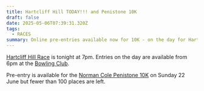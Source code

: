 ```yaml
---
title: Hartcliff Hill TODAY!!! and Penistone 10K
draft: false
date: 2025-05-06T07:39:31.320Z
tags:
  - RACES
summary: Online pre-entries available now for 10K - on the day for Hartcliff
---
```

[Hartcliff Hill Race](https://pfrac.co.uk/races/hartcliff-hill) is tonight at 7pm. Entries on the day are available from 6pm at the [Bowling Club](https://maps.app.goo.gl/naJ6HVefAArV7hf99).

Pre-entry is available for the [Norman Cole Penistone 10K](https://pfrac.co.uk/races/penistone-10k) on Sunday 22 June but fewer than 100 places are left.